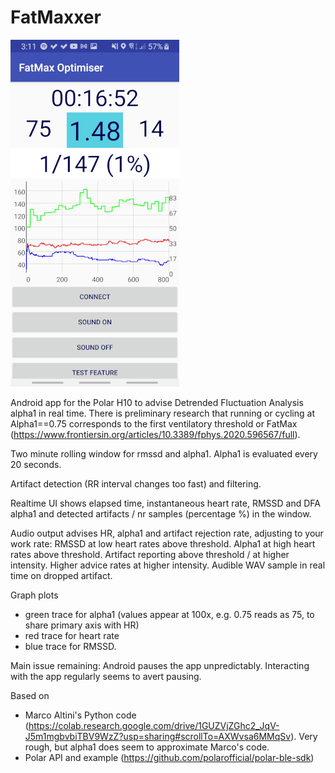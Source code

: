 # FatMaxxer

![Screenshot](https://raw.githubusercontent.com/IanPeake/FatMaxxer/main/Screenshot_20210606-151127_FatMax%20Optimiser_downscale.jpg)

Android app for the Polar H10 to advise Detrended Fluctuation Analysis alpha1 in real time.
There is preliminary research that running or cycling at Alpha1==0.75 corresponds to the first ventilatory threshold or FatMax
(https://www.frontiersin.org/articles/10.3389/fphys.2020.596567/full).

Two minute rolling window for rmssd and alpha1. Alpha1 is evaluated every 20 seconds.

Artifact detection (RR interval changes too fast) and filtering.

Realtime UI shows elapsed time, instantaneous heart rate, RMSSD and DFA alpha1 and detected artifacts / nr samples (percentage %) in the window.

Audio output advises HR, alpha1 and artifact rejection rate, adjusting to your work rate:
RMSSD at low heart rates above threshold.
Alpha1 at high heart rates above threshold.
Artifact reporting above threshold / at higher intensity.
Higher advice rates at higher intensity.
Audible WAV sample in real time on dropped artifact.

Graph plots
- green trace for alpha1 (values appear at 100x, e.g. 0.75 reads as 75, to share primary axis with HR)
- red trace for heart rate
- blue trace for RMSSD.

Main issue remaining: Android pauses the app unpredictably. Interacting with the app regularly seems to avert pausing.

Based on
- Marco Altini's Python code
(https://colab.research.google.com/drive/1GUZVjZGhc2_JqV-J5m1mgbvbiTBV9WzZ?usp=sharing#scrollTo=AXWvsa6MMqSv).
Very rough, but alpha1 does seem to approximate Marco's code.
- Polar API and example (https://github.com/polarofficial/polar-ble-sdk)
